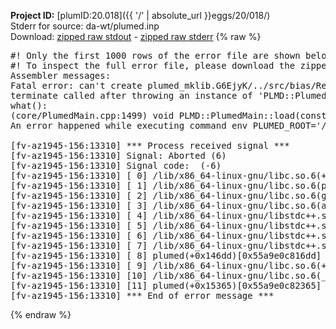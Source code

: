 **Project ID:** [plumID:20.018]({{ '/' | absolute_url }}eggs/20/018/)  
Stderr for source:  da-wt/plumed.inp   
Download: [zipped raw stdout](plumed.inp.plumed.stdout.txt.zip) - [zipped raw stderr](plumed.inp.plumed.stderr.txt.zip) 
{% raw %}
<pre>
#! Only the first 1000 rows of the error file are shown below
#! To inspect the full error file, please download the zipped raw stderr file above
Assembler messages:
Fatal error: can't create plumed_mklib.G6EjyK/../src/bias/ReweightGeomFES.o: No such file or directory
terminate called after throwing an instance of 'PLMD::Plumed::ExceptionError'
what():
(core/PlumedMain.cpp:1499) void PLMD::PlumedMain::load(const std::string&)
An error happened while executing command env PLUMED_ROOT='/home/runner/opt/lib/plumed' PLUMED_VERSION='2.10b' PLUMED_HTMLDIR='/home/runner/opt/share/doc/plumed' PLUMED_INCLUDEDIR='/home/runner/opt/include' PLUMED_PROGRAM_NAME='plumed' PLUMED_IS_INSTALLED='yes' "/home/runner/opt/lib/plumed"/scripts/mklib.sh -n -o ./../src/bias/ReweightGeomFES.2.10b.so ../src/bias/ReweightGeomFES.cpp

[fv-az1945-156:13310] *** Process received signal ***
[fv-az1945-156:13310] Signal: Aborted (6)
[fv-az1945-156:13310] Signal code:  (-6)
[fv-az1945-156:13310] [ 0] /lib/x86_64-linux-gnu/libc.so.6(+0x45330)[0x7ff951445330]
[fv-az1945-156:13310] [ 1] /lib/x86_64-linux-gnu/libc.so.6(pthread_kill+0x11c)[0x7ff95149eb2c]
[fv-az1945-156:13310] [ 2] /lib/x86_64-linux-gnu/libc.so.6(gsignal+0x1e)[0x7ff95144527e]
[fv-az1945-156:13310] [ 3] /lib/x86_64-linux-gnu/libc.so.6(abort+0xdf)[0x7ff9514288ff]
[fv-az1945-156:13310] [ 4] /lib/x86_64-linux-gnu/libstdc++.so.6(+0xa5ff5)[0x7ff9518a5ff5]
[fv-az1945-156:13310] [ 5] /lib/x86_64-linux-gnu/libstdc++.so.6(+0xbb0da)[0x7ff9518bb0da]
[fv-az1945-156:13310] [ 6] /lib/x86_64-linux-gnu/libstdc++.so.6(_ZSt10unexpectedv+0x0)[0x7ff9518a5a55]
[fv-az1945-156:13310] [ 7] /lib/x86_64-linux-gnu/libstdc++.so.6(+0xa5a6f)[0x7ff9518a5a6f]
[fv-az1945-156:13310] [ 8] plumed(+0x146dd)[0x55a9e0c816dd]
[fv-az1945-156:13310] [ 9] /lib/x86_64-linux-gnu/libc.so.6(+0x2a1ca)[0x7ff95142a1ca]
[fv-az1945-156:13310] [10] /lib/x86_64-linux-gnu/libc.so.6(__libc_start_main+0x8b)[0x7ff95142a28b]
[fv-az1945-156:13310] [11] plumed(+0x15365)[0x55a9e0c82365]
[fv-az1945-156:13310] *** End of error message ***
</pre>
{% endraw %}
